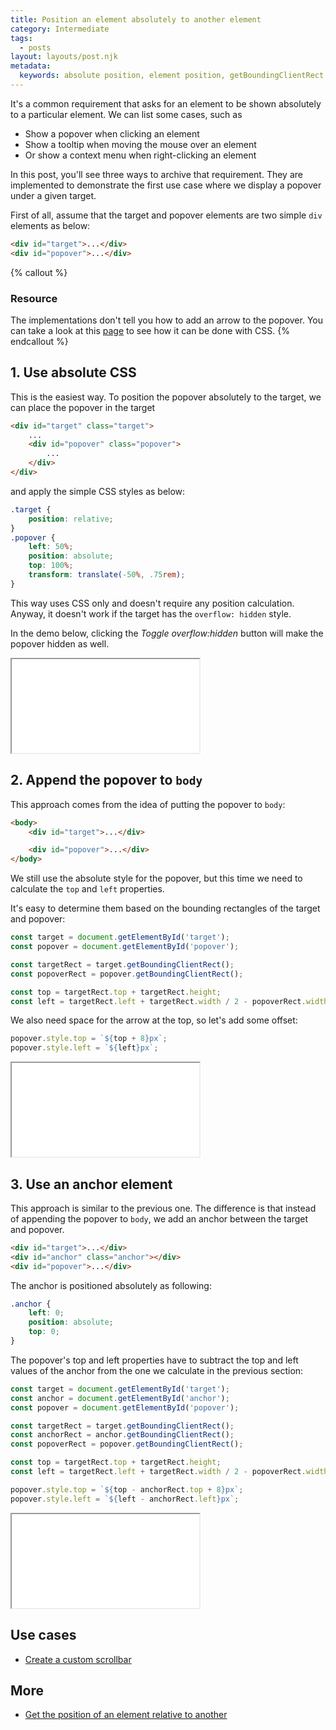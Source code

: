 ```yaml
---
title: Position an element absolutely to another element
category: Intermediate
tags:
  - posts
layout: layouts/post.njk
metadata:
  keywords: absolute position, element position, getBoundingClientRect
---
```


It's a common requirement that asks for an element to be shown absolutely to a particular element. We can list some cases, such as

* Show a popover when clicking an element
* Show a tooltip when moving the mouse over an element
* Or show a context menu when right-clicking an element 

In this post, you'll see three ways to archive that requirement. They are implemented to demonstrate the first use case where we display a popover under a given target.

First of all, assume that the target and popover elements are two simple `div` elements as below:

```html
<div id="target">...</div>
<div id="popover">...</div>
```

{% callout %}
### Resource

The implementations don't tell you how to add an arrow to the popover. You can take a look at this [page](https://csslayout.io/patterns/popover-arrow/) to see how it can be done with CSS.
{% endcallout %}

## 1. Use absolute CSS

This is the easiest way. To position the popover absolutely to the target, we can place the popover in the target

```html
<div id="target" class="target">
    ...
    <div id="popover" class="popover">
        ...
    </div>
</div>
```

and apply the simple CSS styles as below:

```css
.target {
    position: relative;
}
.popover {
    left: 50%;
    position: absolute;
    top: 100%;
    transform: translate(-50%, .75rem);
}
```

This way uses CSS only and doesn't require any position calculation. Anyway, it doesn't work if the target has the `overflow: hidden` style.

In the demo below, clicking the _Toggle overflow:hidden_ button will make the popover hidden as well.

<iframe src='/demo/position-an-element-absolutely-to-another-element/css.html'></iframe>

## 2. Append the popover to `body`

This approach comes from the idea of putting the popover to `body`:

```html
<body>
    <div id="target">...</div>

    <div id="popover">...</div>
</body>
```

We still use the absolute style for the popover, but this time we need to calculate the `top` and `left` properties.

It's easy to determine them based on the bounding rectangles of the target and popover:

```js
const target = document.getElementById('target');
const popover = document.getElementById('popover');

const targetRect = target.getBoundingClientRect();
const popoverRect = popover.getBoundingClientRect();

const top = targetRect.top + targetRect.height;
const left = targetRect.left + targetRect.width / 2 - popoverRect.width / 2;
```

We also need space for the arrow at the top, so let's add some offset:

```js
popover.style.top = `${top + 8}px`;
popover.style.left = `${left}px`;
```

<iframe src='/demo/position-an-element-absolutely-to-another-element/absolute.html'></iframe>

## 3. Use an anchor element

This approach is similar to the previous one. The difference is that instead of appending the popover to `body`, we add an anchor between the target and popover.

```html
<div id="target">...</div>
<div id="anchor" class="anchor"></div>
<div id="popover">...</div>
```

The anchor is positioned absolutely as following:

```css
.anchor {
    left: 0;
    position: absolute;
    top: 0;
}
```

The popover's top and left properties have to subtract the top and left values of the anchor from the one we calculate in the previous section:

```js
const target = document.getElementById('target');
const anchor = document.getElementById('anchor');
const popover = document.getElementById('popover');

const targetRect = target.getBoundingClientRect();
const anchorRect = anchor.getBoundingClientRect();
const popoverRect = popover.getBoundingClientRect();

const top = targetRect.top + targetRect.height;
const left = targetRect.left + targetRect.width / 2 - popoverRect.width / 2;

popover.style.top = `${top - anchorRect.top + 8}px`;
popover.style.left = `${left - anchorRect.left}px`;
```

<iframe src='/demo/position-an-element-absolutely-to-another-element/anchor.html'></iframe>

## Use cases

* [Create a custom scrollbar](/create-a-custom-scrollbar)

## More

* [Get the position of an element relative to another](/get-the-position-of-an-element-relative-to-another)